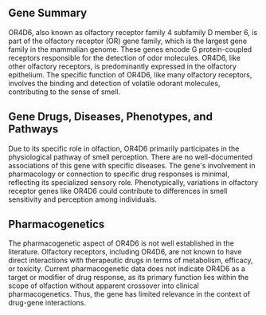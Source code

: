 ## Gene Summary
OR4D6, also known as olfactory receptor family 4 subfamily D member 6, is part of the olfactory receptor (OR) gene family, which is the largest gene family in the mammalian genome. These genes encode G protein-coupled receptors responsible for the detection of odor molecules. OR4D6, like other olfactory receptors, is predominantly expressed in the olfactory epithelium. The specific function of OR4D6, like many olfactory receptors, involves the binding and detection of volatile odorant molecules, contributing to the sense of smell.

## Gene Drugs, Diseases, Phenotypes, and Pathways
Due to its specific role in olfaction, OR4D6 primarily participates in the physiological pathway of smell perception. There are no well-documented associations of this gene with specific diseases. The gene's involvement in pharmacology or connection to specific drug responses is minimal, reflecting its specialized sensory role. Phenotypically, variations in olfactory receptor genes like OR4D6 could contribute to differences in smell sensitivity and perception among individuals.

## Pharmacogenetics
The pharmacogenetic aspect of OR4D6 is not well established in the literature. Olfactory receptors, including OR4D6, are not known to have direct interactions with therapeutic drugs in terms of metabolism, efficacy, or toxicity. Current pharmacogenetic data does not indicate OR4D6 as a target or modifier of drug response, as its primary function lies within the scope of olfaction without apparent crossover into clinical pharmacogenetics. Thus, the gene has limited relevance in the context of drug-gene interactions.